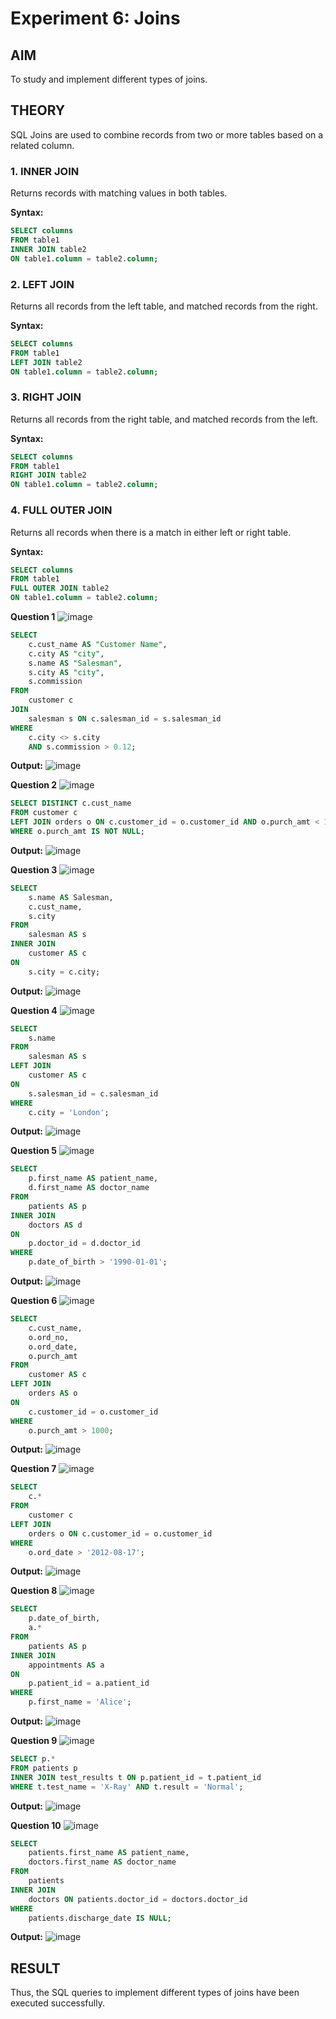 # Experiment 6: Joins

## AIM
To study and implement different types of joins.

## THEORY

SQL Joins are used to combine records from two or more tables based on a related column.

### 1. INNER JOIN
Returns records with matching values in both tables.

**Syntax:**
```sql
SELECT columns
FROM table1
INNER JOIN table2
ON table1.column = table2.column;
```

### 2. LEFT JOIN
Returns all records from the left table, and matched records from the right.

**Syntax:**

```sql
SELECT columns
FROM table1
LEFT JOIN table2
ON table1.column = table2.column;
```
### 3. RIGHT JOIN
Returns all records from the right table, and matched records from the left.

**Syntax:**

```sql
SELECT columns
FROM table1
RIGHT JOIN table2
ON table1.column = table2.column;
```
### 4. FULL OUTER JOIN
Returns all records when there is a match in either left or right table.

**Syntax:**

```sql
SELECT columns
FROM table1
FULL OUTER JOIN table2
ON table1.column = table2.column;
```

**Question 1**
![image](https://github.com/user-attachments/assets/851260db-a9ac-4fd2-abac-01b011fc0bbd)

```sql
SELECT 
    c.cust_name AS "Customer Name",
    c.city AS "city",
    s.name AS "Salesman",
    s.city AS "city",
    s.commission
FROM 
    customer c
JOIN 
    salesman s ON c.salesman_id = s.salesman_id
WHERE 
    c.city <> s.city
    AND s.commission > 0.12;
```

**Output:**
![image](https://github.com/user-attachments/assets/e535ac31-76b6-4fbd-bf5a-72e39f3ac8c6)

**Question 2**
![image](https://github.com/user-attachments/assets/ec113dda-6686-4a98-8a16-6156b98c146b)


```sql
SELECT DISTINCT c.cust_name
FROM customer c
LEFT JOIN orders o ON c.customer_id = o.customer_id AND o.purch_amt < 100
WHERE o.purch_amt IS NOT NULL;
```

**Output:**
![image](https://github.com/user-attachments/assets/64dc9cec-d4a6-453b-90ee-750cfd0a2b62)


**Question 3**
![image](https://github.com/user-attachments/assets/f94d3def-4381-49c6-b0df-2e8d0b54315f)

```sql
SELECT 
    s.name AS Salesman,
    c.cust_name,
    s.city
FROM 
    salesman AS s
INNER JOIN 
    customer AS c
ON 
    s.city = c.city;
```

**Output:**
![image](https://github.com/user-attachments/assets/eb109ed3-d459-4149-a016-709a25d8269b)


**Question 4**
![image](https://github.com/user-attachments/assets/b069e358-fdc0-49d4-bd9a-9ab475d91952)


```sql
SELECT 
    s.name
FROM 
    salesman AS s
LEFT JOIN 
    customer AS c
ON 
    s.salesman_id = c.salesman_id
WHERE 
    c.city = 'London';
```

**Output:**
![image](https://github.com/user-attachments/assets/8833ab64-0516-434a-b7fd-f6446fbe4de9)


**Question 5**
![image](https://github.com/user-attachments/assets/ce5aa87d-db28-4114-bf7c-e20adf7f8b47)


```sql
SELECT 
    p.first_name AS patient_name, 
    d.first_name AS doctor_name
FROM 
    patients AS p
INNER JOIN 
    doctors AS d
ON 
    p.doctor_id = d.doctor_id
WHERE 
    p.date_of_birth > '1990-01-01';
```

**Output:**
![image](https://github.com/user-attachments/assets/e0a934e2-2a88-416c-b63e-0b7683d27656)


**Question 6**
![image](https://github.com/user-attachments/assets/94201d1d-7d30-4aa3-a9c0-51132c105d7b)


```sql
SELECT 
    c.cust_name, 
    o.ord_no, 
    o.ord_date, 
    o.purch_amt
FROM 
    customer AS c
LEFT JOIN 
    orders AS o
ON 
    c.customer_id = o.customer_id
WHERE 
    o.purch_amt > 1000;
```

**Output:**
![image](https://github.com/user-attachments/assets/53d145e0-5bc0-434e-a7c3-535042cf712e)


**Question 7**
![image](https://github.com/user-attachments/assets/3360f571-5729-4464-8d11-a380f7fa4165)


```sql
SELECT 
    c.*
FROM 
    customer c
LEFT JOIN 
    orders o ON c.customer_id = o.customer_id
WHERE 
    o.ord_date > '2012-08-17';
```

**Output:**
![image](https://github.com/user-attachments/assets/519d8a7b-27bb-444e-8811-660e93946e7e)


**Question 8**
![image](https://github.com/user-attachments/assets/2ca0ce74-9c55-4dff-bcb7-c2081e9511ea)


```sql
SELECT 
    p.date_of_birth, 
    a.*
FROM 
    patients AS p
INNER JOIN 
    appointments AS a
ON 
    p.patient_id = a.patient_id
WHERE 
    p.first_name = 'Alice';
```

**Output:**
![image](https://github.com/user-attachments/assets/7d1793c9-7057-496a-840c-babfbf59f883)


**Question 9**
![image](https://github.com/user-attachments/assets/3743ad31-c3bb-4691-86fd-a36e3904a5f6)


```sql
SELECT p.*
FROM patients p
INNER JOIN test_results t ON p.patient_id = t.patient_id
WHERE t.test_name = 'X-Ray' AND t.result = 'Normal';
```

**Output:**
![image](https://github.com/user-attachments/assets/99d649e1-f9c9-4489-a9eb-5cf929a23255)


**Question 10**
![image](https://github.com/user-attachments/assets/d904a2f8-bd5b-4fda-91e3-d417baf1fff4)


```sql
SELECT 
    patients.first_name AS patient_name,
    doctors.first_name AS doctor_name
FROM 
    patients
INNER JOIN 
    doctors ON patients.doctor_id = doctors.doctor_id
WHERE 
    patients.discharge_date IS NULL;
```

**Output:**
![image](https://github.com/user-attachments/assets/6c78d180-5fb6-437d-8fbf-2e2195d3d0d0)


## RESULT
Thus, the SQL queries to implement different types of joins have been executed successfully.
